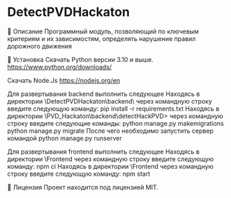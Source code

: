 # DetectPVDHackaton

🚀 Описание
Программный модуль, позволяющий по ключевым критериям и их зависимостям, определять нарушение правил дорожного движения

📝 Установка
Скачать Python версии 3.10 и выше. https://www.python.org/downloads/

Скачать Node.Js https://nodejs.org/en

Для развертывания backend выполнить следующее Находясь в директории \DetectPVDHackaton\backend\ через командную строку введите следующую команду: pip install -r requirements.txt Находясь в директории \PVD_Hackaton\backend\detectHackPVD> через командную строку введите следующие команды: python manage.py makemigrations python manage.py migrate После чего необходимо запустить сервер командой python manage.py runserver

Для развертывания frontend выполнить следующее Находясь в директории \Frontend через командную строку введите следующую команду: npm ci
Находясь в директории \Frontend через командную строку введите следующую команду: npm start

📃 Лицензия
Проект находится под лицензией MIT.

